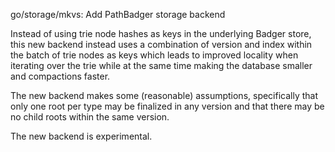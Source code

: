 go/storage/mkvs: Add PathBadger storage backend

Instead of using trie node hashes as keys in the underlying Badger
store, this new backend instead uses a combination of version and index
within the batch of trie nodes as keys which leads to improved locality
when iterating over the trie while at the same time making the database
smaller and compactions faster.

The new backend makes some (reasonable) assumptions, specifically that
only one root per type may be finalized in any version and that there
may be no child roots within the same version.

The new backend is experimental.
